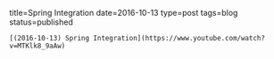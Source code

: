
title=Spring Integration
date=2016-10-13
type=post
tags=blog
status=published
~~~~~~
[(2016-10-13) Spring Integration](https://www.youtube.com/watch?v=MTKlk8_9aAw) 
            